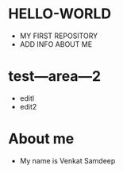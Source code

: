# HELLO-WORLD
+ MY FIRST REPOSITORY
+ ADD INFO ABOUT ME 
# test—area—2 
+ editl 
+ edit2 
# About me 
+ My name is Venkat Samdeep
